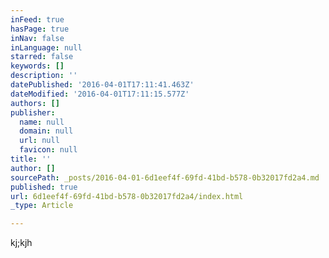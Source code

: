 ```yaml
---
inFeed: true
hasPage: true
inNav: false
inLanguage: null
starred: false
keywords: []
description: ''
datePublished: '2016-04-01T17:11:41.463Z'
dateModified: '2016-04-01T17:11:15.577Z'
authors: []
publisher:
  name: null
  domain: null
  url: null
  favicon: null
title: ''
author: []
sourcePath: _posts/2016-04-01-6d1eef4f-69fd-41bd-b578-0b32017fd2a4.md
published: true
url: 6d1eef4f-69fd-41bd-b578-0b32017fd2a4/index.html
_type: Article

---
```

kj;kjh